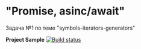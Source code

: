 # "Promise, asinc/await"
Задача №1 по теме "symbols-iterators-generators"  
  
**Project Sample** [![Build status](https://ci.appveyor.com/api/projects/status/431t3blglywnev6j?svg=true)](https://ci.appveyor.com/project/Gronik4/iterators)
